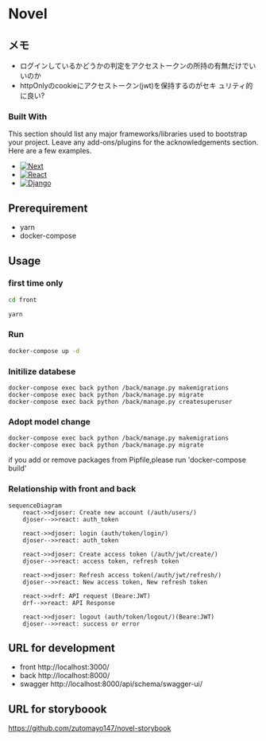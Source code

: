 # Novel

## メモ

- ログインしているかどうかの判定をアクセストークンの所持の有無だけでいいのか
- httpOnlyのcookieにアクセストークン(jwt)を保持するのがセキ
  ュリティ的に良い?

### Built With

This section should list any major frameworks/libraries used to bootstrap your project. Leave any add-ons/plugins for the acknowledgements section. Here are a few examples.

* [![Next][Next.js]][Next-url]
* [![React][React.js]][React-url]
* [![Django][Django]][Django-url]


## Prerequirement

- yarn
- docker-compose

## Usage

### first time only

```sh
cd front

yarn
``````
### Run

```sh
docker-compose up -d

```

### Initilize databese

<!-- docker-compose exec back /bin/sh -->
```
docker-compose exec back python /back/manage.py makemigrations
docker-compose exec back python /back/manage.py migrate
docker-compose exec back python /back/manage.py createsuperuser
```
### Adopt model change

<!-- docker-compose exec back /bin/sh -->
```
docker-compose exec back python /back/manage.py makemigrations
docker-compose exec back python /back/manage.py migrate
```

if you add or remove packages from Pipfile,please run 'docker-compose build'

<!-- if you add or remove packages from packages.json or Pipfile, -->
<!-- please run 'docker-compose build' -->

### Relationship with front and back

```mermaid
sequenceDiagram
    react->>djoser: Create new account (/auth/users/)
    djoser-->>react: auth_token

    react->>djoser: login (auth/token/login/)
    djoser-->>react: auth_token

    react->>djoser: Create access token (/auth/jwt/create/)
    djoser-->>react: access token, refresh token

    react->>djoser: Refresh access token(/auth/jwt/refresh/)
    djoser-->>react: New access token, New refresh token

    react->>drf: API request (Beare:JWT)
    drf-->>react: API Response

    react->>djoser: logout (auth/token/logout/)(Beare:JWT)
    djoser-->>react: success or error

```

## URL for development

- front  http://localhost:3000/
- back  http://localhost:8000/
- swagger http://localhost:8000/api/schema/swagger-ui/

## URL for storyboook

https://github.com/zutomayo147/novel-storybook

<!-- MARKDOWN LINKS & IMAGES -->
<!-- https://www.markdownguide.org/basic-syntax/#reference-style-links -->
[contributors-shield]: https://img.shields.io/github/contributors/othneildrew/Best-README-Template.svg?style=for-the-badge
[contributors-url]: https://github.com/othneildrew/Best-README-Template/graphs/contributors
[forks-shield]: https://img.shields.io/github/forks/othneildrew/Best-README-Template.svg?style=for-the-badge
[forks-url]: https://github.com/othneildrew/Best-README-Template/network/members
[stars-shield]: https://img.shields.io/github/stars/othneildrew/Best-README-Template.svg?style=for-the-badge
[stars-url]: https://github.com/othneildrew/Best-README-Template/stargazers
[issues-shield]: https://img.shields.io/github/issues/othneildrew/Best-README-Template.svg?style=for-the-badge
[issues-url]: https://github.com/othneildrew/Best-README-Template/issues
[license-shield]: https://img.shields.io/github/license/othneildrew/Best-README-Template.svg?style=for-the-badge
[license-url]: https://github.com/othneildrew/Best-README-Template/blob/master/LICENSE.txt
[product-screenshot]: images/screenshot.png
[Next.js]: https://img.shields.io/badge/next.js-000000?style=for-the-badge&logo=nextdotjs&logoColor=white
[Next-url]: https://nextjs.org/
[React.js]: https://img.shields.io/badge/React-20232A?style=for-the-badge&logo=react&logoColor=61DAFB
[React-url]: https://reactjs.org/
[Django]: https://img.shields.io/badge/-Django-092E20.svg?logo=django&style=flat-square
[Django-url]:"https://docs.djangoproject.com/en/4.1/"